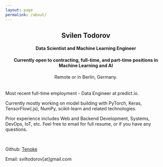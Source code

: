 ```yaml
---
layout: page
permalink: /about/
---
```

## <center>Svilen Todorov</center>
#### <center>Data Scientist and Machine Learning Engineer</center>

#### 	<center>Currently <strong>open</strong> to contracting, full-time, and part-time positions in <strong>Machine Learning</strong> and <strong>AI</strong></center>

<center>Remote or in Berlin, Germany.</center>

<br>
<br>
Most recent full-time employment - Data Engineer at predict.io.

Currently mostly working on model building with PyTorch, Keras, TensorFlow(.js), NumPy, scikit-learn and related technologies.

Prior experience includes Web and Backend Development, Systems, DevOps, IoT, etc. Feel free to email for full resume, or if you have any questions.

<br>

Github: [Tenoke](https://github.com/Tenoke/)

Email: sviltodorov[at]gmail.com
